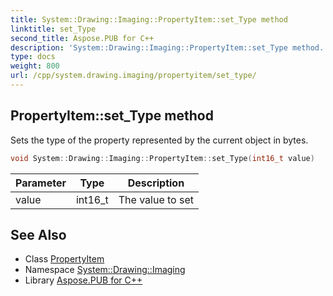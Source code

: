 ```yaml
---
title: System::Drawing::Imaging::PropertyItem::set_Type method
linktitle: set_Type
second_title: Aspose.PUB for C++
description: 'System::Drawing::Imaging::PropertyItem::set_Type method. Sets the type of the property represented by the current object in bytes in C++.'
type: docs
weight: 800
url: /cpp/system.drawing.imaging/propertyitem/set_type/
---
```

## PropertyItem::set_Type method


Sets the type of the property represented by the current object in bytes.

```cpp
void System::Drawing::Imaging::PropertyItem::set_Type(int16_t value)
```


| Parameter | Type | Description |
| --- | --- | --- |
| value | int16_t | The value to set |

## See Also

* Class [PropertyItem](../)
* Namespace [System::Drawing::Imaging](../../)
* Library [Aspose.PUB for C++](../../../)
